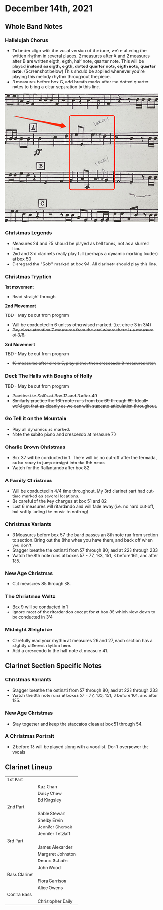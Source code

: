 # December 14th, 2021

## Whole Band Notes

### Hallelujah Chorus

- To better align with the vocal version of the tune, we're altering the written rhythm in several places. 2 measures after A and 2 measures after B are written eigth, eigth, half note, quarter note. This will be played **instead as eigth, eigth, dotted quarter note, eigth note, quarter note**. (Screenshot below) This should be applied whenever you're playing this melody rhythm throughout the piece.
- 3 measures before box G, add breath marks after the dotted quarter notes to bring a clear separation to this line.

<img src="images/hallelujah_isb.png">

### Christmas Legends

- Measures 24 and 25 should be played as bell tones, not as a slurred line.
- 2nd and 3rd clarinets really play full (perhaps a dynamic marking louder) at box 50
- Disregard the "Solo" marked at box 94. All clarinets should play this line.

### Christmas Tryptich

**1st movement**

- Read straight through

**2nd Movement**

TBD - May be cut from program

- ~~Will be conducted in 6 unless otherwised marked. (i.e. circle 3 in 3/4)~~
- ~~Pay close attention 7 measures from the end where there is a measure of 3/8.~~

**3rd Movement**

TBD - May be cut from program

- ~~10 measures after circle 5, play piano, then crescendo 3 measures later.~~

### Deck The Halls with Boughs of Holly

TBD - May be cut from program

- ~~Practice the Soli's at Box 17 and 3 after 49~~
- ~~Similarly practice the 16th note runs from box 69 through 89. Ideally we'd get that as cleanly as we can with staccato articulation throughout.~~

### Go Tell it on the Mountain

- Play all dynamics as marked.
- Note the subito piano and crescendo at measure 70

### Charlie Brown Christmas

- Box 37 will be conducted in 1. There will be no cut-off after the fermada, so be ready to jump straight into the 8th notes
- Watch for the Rallantando after box 82

### A Family Christmas

- Will be conducted in 4/4 time throughout. My 3rd clarinet part had cut-time marked as several locations.
- Be careful of the Key changes at box 51 and 82
- Last 6 measures will ritardando and will fade away (i.e. no hard cut-off, but softly fading the music to nothing)

### Christmas Variants

- 3 Measures before box 57, the band passes an 8th note run from section to section. Bring out the 8ths when you have them, and back off when you don't
- Stagger breathe the ostinati from 57 through 80; and at 223 through 233
- Watch the 8th note runs at boxes 57 - 77, 133, 151, 3 before 161, and after 185.

### New Age Christmas

- Cut measures 85 through 88.

### The Christmas Waltz

- Box 9 will be conducted in 1
- Ignore most of the ritardandos except for at box 85 which slow down to be conducted in 3/4

### Midnight Sleighride

- Carefully read your rhythm at measures 26 and 27, each section has a slightly different rhythm here.
- Add a crescendo to the half note at measure 41.

## Clarinet Section Specific Notes

### Christmas Variants

- Stagger breathe the ostinati from 57 through 80; and at 223 through 233
- Watch the 8th note runs at boxes 57 - 77, 133, 151, 3 before 161, and after 185.

### New Age Christmas

- Stay together and keep the staccatos clean at box 51 through 54.

### A Christmas Portrait

- 2 before 18 will be played along with a vocalist. Don't overpower the vocals

## Clarinet Lineup

|               |                   |
| ------------- | ----------------- |
| 1st Part      |                   |
|               | Kaz Chan          |
|               | Daisy Chew        |
|               | Ed Kingsley       |
| 2nd Part      |                   |
|               | Sable Stewart     |
|               | Shelby Ervin      |
|               | Jennifer Sherbak  |
|               | Jennifer Tetzlaff |
| 3rd Part      |                   |
|               | James Alexander   |
|               | Margaret Johnston |
|               | Dennis Schafer    |
|               | John Wood         |
| Bass Clarinet |                   |
|               | Flora Garrison    |
|               | Alice Owens       |
| Contra Bass   |
|               | Christopher Daily |
